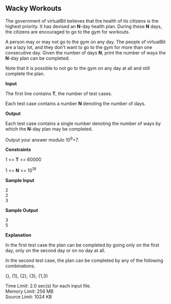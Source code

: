 <div class="problem-description line-height-18 less-margin-2 darker content">
            <div id="fullscreen-problem-title" class="problem-title medium-margin weight-700 hidden"><h2>Wacky Workouts</h2></div>
            <div class="starwars-lab"><p>The government of virtualBit believes that the health of its citizens is the highest priority. It has devised an <strong>N</strong>-day health plan. During these <strong>N</strong> days, the citizens are encouraged to go to the gym for workouts. </p>
<p>A person may or may not go to the gym on any day. The people of virtualBit are a lazy lot, and they don't want to go to the gym for more than one consecutive day. Given the number of days <strong>N</strong>, print the number of ways the <strong>N</strong>-day plan can be completed. </p>
<p>Note that it is possible to not go to the gym on any day at all and still complete the plan.</p>
<strong>Input</strong>
<p>The first line contains <strong>T</strong>, the number of test cases.</p>
<p>Each test case contains a number <strong>N</strong> denoting the number of days.</p>
<strong>Output</strong>
<p>Each test case contains a single number denoting the number of ways by which the <strong>N</strong>-day plan may be completed.</p>
<p>Output your answer modulo 10<sup>9</sup>+7.</p>
<strong>Constraints</strong>
<p>1 &lt;= <strong>T</strong> &lt;= 60000</p>
<p>1 &lt;= <strong>N</strong> &lt;=  10<sup>18</sup></p></div>
            <div class="less-margin-2 input-output-container">
                <div class="input-output right-border">
                    <div class="form-label">
                        <div class="weight-600 less-margin-right light float-left small"><strong>Sample Input</strong></div>
                        <div class="input-output-opt float-right">
                            <a href="https://he-s3.s3.amazonaws.com/media/hackathon/programmers-parliament/problems/ec457adef8-sample-input-ec4436f.txt?Signature=3f3MkVqMwYS5uC2RbzM1MFenwD4%3D&amp;Expires=1612205776&amp;AWSAccessKeyId=AKIA6I2ISGOYH7WWS3G5" class="track-problem-sample-input tool-tip" target="_blank"><i class="fa fa-link"></i></a>
                            <a class="track-problem-sample-input-copy input-output-copy tool-tip"><i class="fa fa-files-o"></i></a>
                        </div>
                        <div class="clear"></div>
                    </div>
                    <div class="dark"><pre class="word-spacing-0">2
2
3</pre></div>
                </div>
                <div class="input-output">
                    <div class="form-label">
                        <div><strong>Sample Output</strong></div>
                        <div class="input-output-opt float-right">
                            <a href="https://he-s3.s3.amazonaws.com/media/hackathon/programmers-parliament/problems/e4cf1648f8-sample-output-e4ce67f.txt?Signature=VhAofgyNPUP6iUWubeP2wxgT3NI%3D&amp;Expires=1612205776&amp;AWSAccessKeyId=AKIA6I2ISGOYH7WWS3G5" class="track-problem-sample-output tool-tip" target="_blank"><i class="fa fa-link"></i></a>
                            <a class="track-problem-sample-output-copy input-output-copy tool-tip"><i class="fa fa-files-o"></i></a>
                        </div>
                        <div class="clear"></div>
                    </div>
                    <div class="dark"><pre class="word-spacing-0">3
5</pre></div>
                </div>
                <div class="clear"></div>
            </div>
            <div class="standard-margin">
                <span class="weight-600 form-label"><strong>Explanation</strong></span>
                <div class="less-margin">
                    <p>In the first test case the plan can be completed by going only on the first day, only on the second day or on no day at all.</p>
<p>In the second test case, the plan can be completed by any of the following combinations.</p>
<p>{}, {1}, {2}, {3}, {1,3}</p>
                </div>
            </div>
            <div class="standard-margin light small problem-guidelines">
                    <div>
                        <span class="weight-700">Time Limit: </span>
                        <span>
                            2.0 sec(s)
                            <span>for each input file.</span>
                        </span>
                    </div> <!-- end limit-item -->
                    <div class="less-margin">
                        <span class="weight-700">Memory Limit: </span>
                        <span>256 MB </span>
                    </div> <!-- end limit-item -->
                    <div class="less-margin">
                        <span class="weight-700">Source Limit: </span>
                        <span>1024 KB </span>
                    </div> <!-- end limit-item -->
            </div> <!-- end limits -->
        </div>
